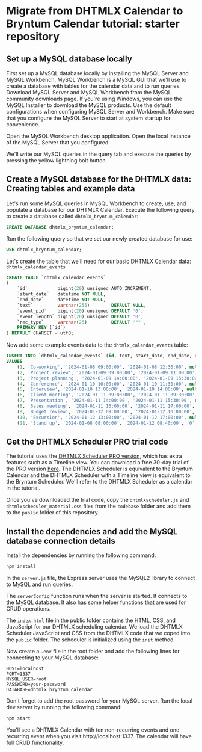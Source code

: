 # Migrate from DHTMLX Calendar to Bryntum Calendar tutorial: starter repository

## Set up a MySQL database locally

First set up a MySQL database locally by installing the MySQL Server and MySQL Workbench. MySQL Workbench is a MySQL GUI that we'll use to create a database with tables for the calendar data and to run queries. Download MySQL Server and MySQL Workbench from the MySQL community downloads page. If you're using Windows, you can use the MySQL Installer to download the MySQL products. Use the default configurations when configuring MySQL Server and Workbench. Make sure that you configure the MySQL Server to start at system startup for convenience.

Open the MySQL Workbench desktop application. Open the local instance of the MySQL Server that you configured.

We'll write our MySQL queries in the query tab and execute the queries by pressing the yellow lightning bolt button.

## Create a MySQL database for the DHTMLX data: Creating tables and example data

Let's run some MySQL queries in MySQL Workbench to create, use, and populate a database for our DHTMLX Calendar. Execute the following query to create a database called `dhtmlx_bryntum_calendar`:

```sql
CREATE DATABASE dhtmlx_bryntum_calendar;
```

Run the following query so that we set our newly created database for use:

```sql
USE dhtmlx_bryntum_calendar;
```

Let's create the table that we'll need for our basic DHTMLX Calendar data: `dhtmlx_calendar_events`

```sql
CREATE TABLE `dhtmlx_calendar_events`
(
    `id`           bigint(20) unsigned AUTO_INCREMENT,
    `start_date`   datetime NOT NULL,
    `end_date`     datetime NOT NULL,
    `text`         varchar(255)        DEFAULT NULL,
    `event_pid`    bigint(20) unsigned DEFAULT '0',
    `event_length` bigint(20) unsigned DEFAULT '0',
    `rec_type`     varchar(25)         DEFAULT '""',
    PRIMARY KEY (`id`)
) DEFAULT CHARSET = utf8;
```

Now add some example events data to the `dhtmlx_calendar_events` table:

```sql
INSERT INTO `dhtmlx_calendar_events` (id, text, start_date, end_date, event_pid, event_length, rec_type)
VALUES 
    (1, 'Co-working', '2024-01-08 09:00:00', '2024-01-08 12:30:00', null, null, null),
    (2, 'Project review', '2024-01-09 09:00:00', '2024-01-09 11:00:00', null, null, null),
    (3, 'Project planning', '2024-01-09 14:00:00', '2024-01-09 15:30:00', null, null, null),
    (4, 'Conference', '2024-01-10 10:00:00', '2024-01-10 11:30:00', null, null, null),
    (5, 'Interview', '2024-01-10 13:00:00', '2024-01-10 14:00:00', null, null, null),
    (6, 'Client meeting', '2024-01-11 09:00:00', '2024-01-11 09:30:00', null, null, null),
    (7, 'Presentation', '2024-01-11 14:00:00', '2024-01-11 15:30:00', null, null, null),
    (8, 'Sales meeting', '2024-01-11 16:00:00', '2024-01-11 17:00:00', null, null, null),
    (9, 'Budget review', '2024-01-12 09:00:00', '2024-01-12 10:00:00', null, null, null),
    (10, 'Excursion', '2024-01-12 13:00:00', '2024-01-12 17:00:00', null, null, null),
    (11, 'Stand up', '2024-01-08 08:00:00', '2024-01-12 08:40:00', '0', '2400', 'day_1___');
```

## Get the DHTMLX Scheduler PRO trial code

The tutorial uses the [DHTMLX Scheduler PRO version](https://dhtmlx.com/docs/products/dhtmlxScheduler/features.shtml), which has extra features such as a Timeline view. You can download a free 30-day trial of the PRO version [here](https://dhtmlx.com/docs/products/dhtmlxScheduler/download.shtml). The DHTMLX Scheduler is equivalent to the Bryntum Calendar and the DHTMLX Scheduler with a Timeline view is equivalent to the Bryntum Scheduler. We'll refer to the DHTMLX Scheduler as a calendar in the tutorial.

Once you've downloaded the trial code, copy the `dhtmlxscheduler.js` and `dhtmlxscheduler_material.css` files from the `codebase` folder and add them to the `public` folder of this repository.

## Install the dependencies and add the MySQL database connection details

Install the dependencies by running the following command:

```bash
npm install
```

In the `server.js` file, the Express server uses the MySQL2 library to connect to MySQL and run queries.

The `serverConfig` function runs when the server is started. It connects to the MySQL database. It also has some helper functions that are used for CRUD operations.

The `index.html` file in the public folder contains the HTML, CSS, and JavaScript for our DHTMLX scheduling calendar. We load the DHTMLX Scheduler JavaScript and CSS from the DHTMLX code that we coped into the `public` folder. The scheduler is initialized using the `init` method.

Now create a `.env` file in the root folder and add the following lines for connecting to your MySQL database:

```
HOST=localhost
PORT=1337
MYSQL_USER=root
PASSWORD=your-password
DATABASE=dhtmlx_bryntum_calendar
```

Don't forget to add the root password for your MySQL server. Run the local dev server by running the following command:

```bash
npm start
```

You'll see a DHTMLX Calendar with ten non-recurring events and one recurring event when you visit http://localhost:1337. The calendar will have full CRUD functionality.
